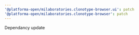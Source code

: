 ```yaml
---
'@platforma-open/milaboratories.clonotype-browser.ui': patch
'@platforma-open/milaboratories.clonotype-browser': patch
---
```


Dependancy update
